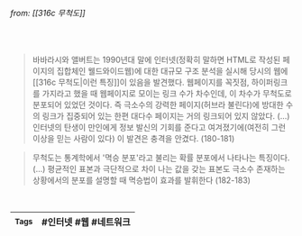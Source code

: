 
###### from: [[316c 무척도]]

<br/>

>바바라시와 앨버트는 1990년대 말에 인터넷(정확히 말하면 HTML로 작성된 페이지의 집합체인 웰드와이드웹)에 대한 대규모 구조 분석을 실시해 당시의 웹에 [[316c 무척도|이런 특징]]이 있음을 발견했다. 웹페이지를 꼭짓점, 하이퍼링크를 가지라고 했을 때 웹페이지로 모이는 링크 수가 차수인데, 이 차수가 무척도로 분포되어 있었던 것이다. 즉 극소수의 강력한 페이지(허브라 불린다)에 방대한 수의 링크가 집중되어 있는 한편 대다수 페이지는 거의 링크되어 있지 않았다.  (...) 인터넷의 탄생이 만인에게 정보 발신의 기회를 준다고 여겨졌기에(여전히 그런 이상을 믿는 사람이 있다) 이 발견은 충격을 안겼다. (180-181)

>무척도는 통계학에서 '멱승 분포'라고 불리는 확률 분포에서 나타나는 특징이다. (...) 평균적인 표본과 극단적으로 차이 나는 값을 갖는 표본도 극소수 존재하는 상황에서의 분포를 설명할 때 멱승법이 효과를 발휘한다 (182-183)

<br/>

| <small> Tags </small> | #인터넷 #웹 #네트워크  |
| --- | --- |
